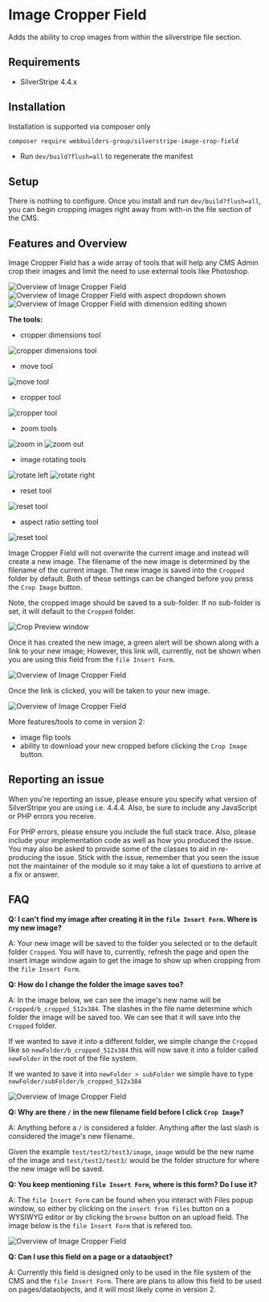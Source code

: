 Image Cropper Field
=================

Adds the ability to crop images from within the silverstripe file section.

## Requirements

- SilverStripe 4.4.x

## Installation

Installation is supported via composer only

```sh
composer require webbuilders-group/silverstripe-image-crop-field
```

- Run `dev/build?flush=all` to regenerate the manifest

## Setup

There is nothing to configure. Once you install and run `dev/build?flush=all`, you can begin cropping images right away from with-in the file section of the CMS.

## Features and Overview
Image Cropper Field has a wide array of tools that will help any CMS Admin crop their images and limit the need to use external tools like Photoshop.

![Overview of Image Cropper Field](screenshots/Capture_1.jpg)
![Overview of Image Cropper Field with aspect dropdown shown](screenshots/Capture_2.jpg)
![Overview of Image Cropper Field with dimension editing shown](screenshots/Capture_3.jpg)

**The tools:**
- cropper dimensions tool

![cropper dimensions tool](screenshots/Tool_1.jpg)

- move tool

![move tool](screenshots/Tool_2.jpg)

- cropper tool

![cropper tool](screenshots/Tool_3.jpg)

- zoom tools

![zoom in](screenshots/Tool_4.jpg) ![zoom out](screenshots/Tool_5.jpg)

- image rotating tools

![rotate left](screenshots/Tool_6.jpg) ![rotate right](screenshots/Tool_7.jpg)

- reset tool

![reset tool](screenshots/Tool_8.jpg)

- aspect ratio setting tool

![reset tool](screenshots/Tool_9.jpg)

Image Cropper Field will not overwrite the current image and instead will create a new image. The filename of the new image is determined by the filename of the current image. The new image is saved into the `Cropped` folder by default. Both of these settings can be changed before you press the `Crop Image` button. 

Note, the cropped image should be saved to a sub-folder. If no sub-folder is set, it will default to the `Cropped` folder.

![Crop Preview window](screenshots/Capture_4.jpg)

Once it has created the new image, a green alert will be shown along with a link to your new image; However, this link will, currently, not be shown when you are using this field from the `file Insert Form`.

![Overview of Image Cropper Field](screenshots/Capture_5.jpg)

Once the link is clicked, you will be taken to your new image.

![Overview of Image Cropper Field](screenshots/Capture_6.jpg)

More features/tools to come in version 2:
- image flip tools
- ability to download your new cropped before clicking the `Crop Image` button.

## Reporting an issue

When you're reporting an issue, please ensure you specify what version of SilverStripe you are using i.e. 4.4.4. Also, be sure to include any JavaScript or PHP errors you receive. 

For PHP errors, please ensure you include the full stack trace. Also, please include your implementation code as well as how you produced the issue. You may also be asked to provide some of the classes to aid in re-producing the issue. Stick with the issue, remember that you seen the issue not the maintainer of the module so it may take a lot of questions to arrive at a fix or answer.

## FAQ
**Q: I can't find my image after creating it in the `file Insert Form`. Where is my new image?**

A: Your new image will be saved to the folder you selected or to the default folder `Cropped`. You will have to, currently, refresh the page and open the insert image window again to get the image to show up when cropping from the `file Insert Form`. 

**Q: How do I change the folder the image saves too?**

A: In the image below, we can see the image's new name will be `Cropped/b_cropped_512x384`. The slashes in the file name determine which folder the image will be saved too. We can see that it will save into the `Cropped` folder. 

If we wanted to save it into a different folder, we simple change the `Cropped` like so `newFolder/b_cropped_512x384` this will now save it into a folder called `newFolder` in the root of the file system.

If we wanted to save it into `newFolder > subFolder` we simple have to type `newFolder/subFolder/b_cropped_512x384`

![Overview of Image Cropper Field](screenshots/Capture_5.jpg)

**Q: Why are there `/` in the new filename field before I click `Crop Image`?**

A: Anything before a `/` is considered a folder. Anything after the last slash is considered the image's new filename. 

Given the example `test/test2/test3/image`, `image` would be the new name of the image and `test/test2/test3/` would be the folder structure for where the new image will be saved.

**Q: You keep mentioning `file Insert Form`, where is this form? Do I use it?**

A: The `file Insert Form` can be found when you interact with Files popup window, so either by clicking on the `insert from files` button on a WYSIWYG editor or by clicking the `browse` button on an upload field. The image below is the `file Insert Form` that is refered too.

![Overview of Image Cropper Field](screenshots/Capture_7.jpg)

**Q: Can I use this field on a page or a dataobject?**

A: Currently this field is designed only to be used in the file system of the CMS and the `file Insert Form`. There are plans to allow this field to be used on pages/dataobjects, and it will most likely come in version 2. 

